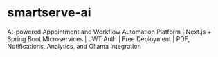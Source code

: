# smartserve-ai
AI-powered Appointment and Workflow Automation Platform | Next.js + Spring Boot Microservices | JWT Auth | Free Deployment | PDF, Notifications, Analytics, and Ollama Integration
